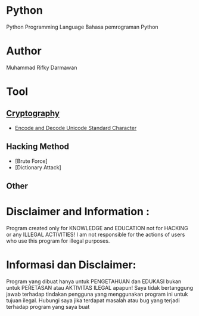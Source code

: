 # Python
Python Programming Language
Bahasa pemrograman Python

# Author
Muhammad Rifky Darmawan

# Tool
## [Cryptography](https://github.com/rifkydarmawan62/Python/tree/Publik/Modul/kriptografi)
- [Encode and Decode Unicode Standard Character](https://github.com/rifkydarmawan62/Python/blob/Publik/Modul/kriptografi/unicode_standar.py)
## Hacking Method
- [Brute Force]
- [Dictionary Attack]
## Other

# Disclaimer and Information :
Program created only for KNOWLEDGE and EDUCATION not for HACKING or any ILLEGAL ACTIVITIES!
I am not responsible for the actions of users who use this program for illegal purposes.

# Informasi dan Disclaimer:
Program yang dibuat hanya untuk PENGETAHUAN dan EDUKASI bukan untuk PERETASAN atau AKTIVITAS ILEGAL apapun!
Saya tidak bertanggung jawab terhadap tindakan pengguna yang menggunakan program ini untuk tujuan ilegal.
Hubungi saya jika terdapat masalah atau bug yang terjadi terhadap program yang saya buat
